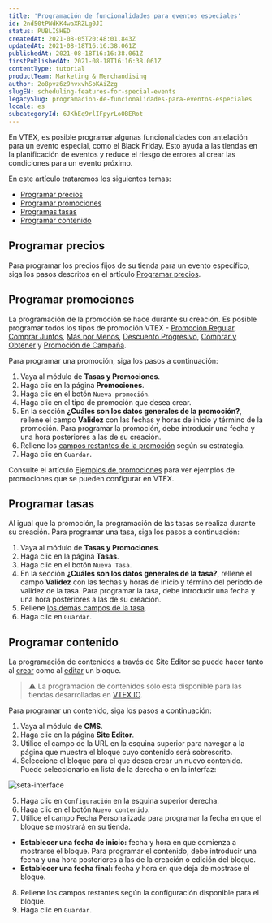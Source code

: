 ```yaml
---
title: 'Programación de funcionalidades para eventos especiales'
id: 2nd50tPWdKK4waXRZLg0JI
status: PUBLISHED
createdAt: 2021-08-05T20:48:01.843Z
updatedAt: 2021-08-18T16:16:38.061Z
publishedAt: 2021-08-18T16:16:38.061Z
firstPublishedAt: 2021-08-18T16:16:38.061Z
contentType: tutorial
productTeam: Marketing & Merchandising
author: 2o8pvz6z9hvxvhSoKAiZzg
slugEN: scheduling-features-for-special-events
legacySlug: programacion-de-funcionalidades-para-eventos-especiales
locale: es
subcategoryId: 6JKhEq9rlIFpyrLoOBERot
---
```


En VTEX, es posible programar algunas funcionalidades con antelación para un evento especial, como el Black Friday. Esto ayuda a las tiendas en la planificación de eventos y reduce el riesgo de errores al crear las condiciones para un evento próximo.

En este artículo trataremos los siguientes temas:

- [Programar precios](#programar-precios)
- [Programar promociones](#programar-promociones)
- [Programas tasas](#programar-tasas)
- [Programar contenido](#programar-contenido)

## Programar precios

Para programar los precios fijos de su tienda para un evento específico, siga los pasos descritos en el artículo [Programar precios](/es/tutorial/programacion-de-precio-en-pricing-v2--4vVha6TGzYkguWuMOqCcCk). 

## Programar promociones

La programación de la promoción se hace durante su creación. Es posible programar todos los tipos de promoción VTEX - [Promoción Regular](/es/tracks/promociones--6asfF1vFYiZgTQtOzwJchR/7FjbeZdE2KMwk5L1t98pZI), [Comprar Juntos](/es/tutorial/comprar-juntos-registro-de-promocion--tutorials_323), [Más por Menos](/es/tutorial/crear-promocion-lleve-mas-por-menos--tutorials_325), [Descuento Progresivo](/es/tutorial/descuento-progresivo--tutorials_324), [Comprar y Obtener](/es/tutorial/como-funciona-la-promocion-compre-y-gane--tutorials_322) y [Promoción de Campaña](/es/tutorial/promocion-de-campana--1ChYXhK2AQGuS6wAqS8Ume). 

Para programar una promoción, siga los pasos a continuación:

1. Vaya al módulo de **Tasas y Promociones**.
2. Haga clic en la página **Promociones**.
3. Haga clic en el botón `Nueva promoción`.
4. Haga clic en el tipo de promoción que desea crear.
5. En la sección **¿Cuáles son los datos generales de la promoción?**, rellene el campo **Validez** con las fechas y horas de inicio y término de la promoción. Para programar la promoción, debe introducir una fecha y una hora posteriores a las de su creación.
6. Rellene los [campos restantes de la promoción](/es/tutorial/registro-promocion-regular--tutorials_327) según su estrategia.
7. Haga clic en `Guardar`.

Consulte el artículo [Ejemplos de promociones](/es/tutorial/ejemplos-de-promociones--5A8UTc7knvAscxo7e7rMFD) para ver ejemplos de promociones que se pueden configurar en VTEX.

## Programar tasas

Al igual que la promoción, la programación de las tasas se realiza durante su creación. Para programar una tasa, siga los pasos a continuación:

1. Vaya al módulo de **Tasas y Promociones**.
2. Haga clic en la página **Tasas**.
3. Haga clic en el botón `Nueva Tasa`.
4. En la sección **¿Cuáles son los datos generales de la tasa?**, rellene el campo **Validez** con las fechas y horas de inicio y término del periodo de validez de la tasa. Para programar la tasa, debe introducir una fecha y una hora posteriores a las de su creación.
5. Rellene [los demás campos de la tasa](/es/tutorial/creating-surchargestaxes--tutorials_321#campos).
6. Haga clic en `Guardar`.

## Programar contenido

La programación de contenidos a través de Site Editor se puede hacer tanto al [crear](/es/tutorial/managing-page-and-template-content--3tMbx6HXy4Fy5r9EhboG37#crear-contenido) como al [editar](/es/tutorial/managing-page-and-template-content--3tMbx6HXy4Fy5r9EhboG37#editar-contenido) un bloque.  

> ⚠️ La programación de contenidos solo está disponible para las tiendas desarrolladas en [VTEX IO](https://vtex.com/es-es/store-framework/). 

Para programar un contenido, siga los pasos a continuación:

1. Vaya al módulo de **CMS**.
2. Haga clic en la página **Site Editor**.
3. Utilice el campo de la URL en la esquina superior para navegar a la página que muestra el bloque cuyo contenido será sobrescrito.
4. Seleccione el bloque para el que desea crear un nuevo contenido. Puede seleccionarlo en lista de la derecha o en la interfaz:

![seta-interface](https://cdn.statically.io/gh/vtexdocs/help-center-content/refs/heads/main/docs/es/tutorials/otros/programación-de-funcionalidades/programacion-de-funcionalidades-para-eventos-especiales_1.png)

5. Haga clic en `Configuración` en la esquina superior derecha.
6. Haga clic en el botón `Nuevo contenido`.
7. Utilice el campo Fecha Personalizada para programar la fecha en que el bloque se mostrará en su tienda.
  - **Establecer una fecha de inicio:** fecha y hora en que comienza a mostrarse el bloque. Para programar el contenido, debe introducir una fecha y una hora posteriores a las de la creación o edición del bloque.
  - **Establecer una fecha final:** fecha y hora en que deja de mostrase el bloque. 
8. Rellene los campos restantes según la configuración disponible para el bloque.
9. Haga clic en `Guardar`.
